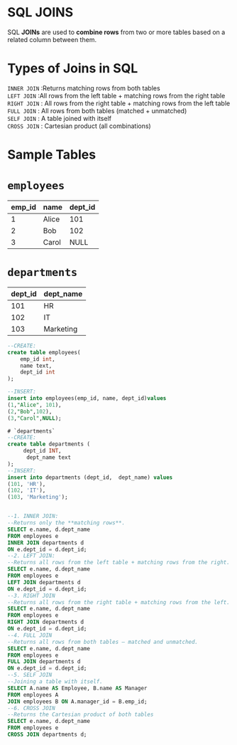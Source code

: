# SQL JOINS

SQL **JOINs** are used to **combine rows** from two or more tables based on a related column between them.

# Types of Joins in SQL


`INNER JOIN`   :Returns matching rows from both tables                             
`LEFT JOIN`  :All rows from the left table + matching rows from the right table  
`RIGHT JOIN`  : All rows from the right table + matching rows from the left table  
`FULL JOIN`   : All rows from both tables (matched + unmatched)                    
`SELF JOIN` : A table joined with itself                                         
`CROSS JOIN`  : Cartesian product (all combinations)                               

# Sample Tables

# `employees`
| emp_id | name    | dept_id |
|--------|---------|---------|
| 1      | Alice   | 101     |
| 2      | Bob     | 102     |
| 3      | Carol   | NULL    |

# `departments`
| dept_id | dept_name     |
|---------|----------------|
| 101     | HR             |
| 102     | IT             |
| 103     | Marketing      |





```sql
--CREATE:
create table employees(
    emp_id int,
    name text,
    dept_id int
);

--INSERT:
insert into employees(emp_id, name, dept_id)values
(1,"Alice", 101),
(2,"Bob",102),
(3,"Carol",NULL);

# `departments`
--CREATE:
create table departments (
     dept_id INT,
      dept_name text
);
--INSERT:
insert into departments (dept_id,  dept_name) values
(101, 'HR'),
(102, 'IT'),
(103, 'Marketing');


--1. INNER JOIN:
--Returns only the **matching rows**.
SELECT e.name, d.dept_name
FROM employees e
INNER JOIN departments d
ON e.dept_id = d.dept_id;
--2. LEFT JOIN:
--Returns all rows from the left table + matching rows from the right.
SELECT e.name, d.dept_name
FROM employees e
LEFT JOIN departments d
ON e.dept_id = d.dept_id;
--3. RIGHT JOIN
--Returns all rows from the right table + matching rows from the left.
SELECT e.name, d.dept_name
FROM employees e
RIGHT JOIN departments d
ON e.dept_id = d.dept_id;
--4. FULL JOIN
--Returns all rows from both tables — matched and unmatched.
SELECT e.name, d.dept_name
FROM employees e
FULL JOIN departments d
ON e.dept_id = d.dept_id;
--5. SELF JOIN
--Joining a table with itself.
SELECT A.name AS Employee, B.name AS Manager
FROM employees A
JOIN employees B ON A.manager_id = B.emp_id;
--6. CROSS JOIN
--Returns the Cartesian product of both tables
SELECT e.name, d.dept_name
FROM employees e
CROSS JOIN departments d;
